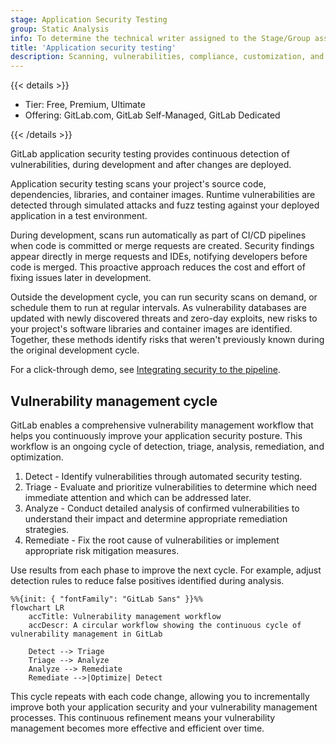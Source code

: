 ```yaml
---
stage: Application Security Testing
group: Static Analysis
info: To determine the technical writer assigned to the Stage/Group associated with this page, see https://handbook.gitlab.com/handbook/product/ux/technical-writing/#assignments
title: 'Application security testing'
description: Scanning, vulnerabilities, compliance, customization, and reporting.
---
```


{{< details >}}

- Tier: Free, Premium, Ultimate
- Offering: GitLab.com, GitLab Self-Managed, GitLab Dedicated

{{< /details >}}

GitLab application security testing provides continuous detection of vulnerabilities, during
development and after changes are deployed.

Application security testing scans your project's source code, dependencies, libraries, and
container images. Runtime vulnerabilities are detected through simulated attacks and fuzz testing
against your deployed application in a test environment.

During development, scans run automatically as part of CI/CD pipelines when code is committed or
merge requests are created. Security findings appear directly in merge requests and IDEs, notifying
developers before code is merged. This proactive approach reduces the cost and effort of fixing
issues later in development.

Outside the development cycle, you can run security scans on demand, or schedule them to run at
regular intervals. As vulnerability databases are updated with newly discovered threats and zero-day
exploits, new risks to your project's software libraries and container images are identified.
Together, these methods identify risks that weren't previously known during the original development
cycle.

For a click-through demo, see [Integrating security to the pipeline](https://gitlab.navattic.com/gitlab-scans).
<!-- Demo published on 2024-01-15 -->

## Vulnerability management cycle

GitLab enables a comprehensive vulnerability management workflow that helps you continuously
improve your application security posture. This workflow is an ongoing cycle of detection,
triage, analysis, remediation, and optimization.

1. Detect - Identify vulnerabilities through automated security testing.
1. Triage - Evaluate and prioritize vulnerabilities to determine which need immediate attention and
   which can be addressed later.
1. Analyze - Conduct detailed analysis of confirmed vulnerabilities to understand their impact and
   determine appropriate remediation strategies.
1. Remediate - Fix the root cause of vulnerabilities or implement appropriate risk mitigation
   measures.

Use results from each phase to improve the next cycle. For example, adjust detection rules to reduce
false positives identified during analysis.

```mermaid
%%{init: { "fontFamily": "GitLab Sans" }}%%
flowchart LR
    accTitle: Vulnerability management workflow
    accDescr: A circular workflow showing the continuous cycle of vulnerability management in GitLab

    Detect --> Triage
    Triage --> Analyze
    Analyze --> Remediate
    Remediate -->|Optimize| Detect
```

This cycle repeats with each code change, allowing you to incrementally improve both your
application security and your vulnerability management processes. This continuous refinement means
your vulnerability management becomes more effective and efficient over time.
